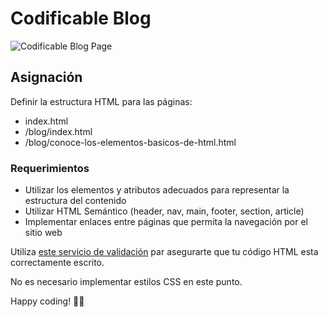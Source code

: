 # Codificable Blog

<img
  src="https://res.cloudinary.com/dwdgpw20b/image/upload/v1690468074/illustrations/codificable-blog_ydv2wx.png"
  alt="Codificable Blog Page"
/>

## Asignación

Definir la estructura HTML para las páginas:

- index.html
- /blog/index.html
- /blog/conoce-los-elementos-basicos-de-html.html

### Requerimientos

- Utilizar los elementos y atributos adecuados para representar la estructura del contenido
- Utilizar HTML Semántico (header, nav, main, footer, section, article)
- Implementar enlaces entre páginas que permita la navegación por el sitio web

Utiliza [este servicio de validación](https://validator.w3.org/#validate_by_input) par asegurarte que tu código HTML esta correctamente escrito.

No es necesario implementar estilos CSS en este punto.

Happy coding! 🧑‍💻
